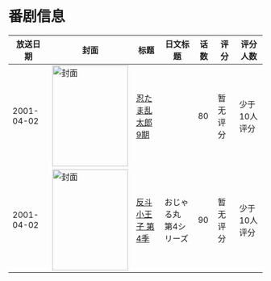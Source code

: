 # 番剧信息

|放送日期|封面|标题|日文标题|话数|评分|评分人数|
|---|---|---|---|---|---|---|
|2001-04-02|<img src="//lain.bgm.tv/pic/cover/c/b7/1e/161687_2cV7M.jpg" alt="封面" style="width:150px;height:200px;object-fit:cover;">|[忍たま乱太郎 9期](https://bangumi.tv/subject/161687)||80|暂无评分|少于10人评分|
|2001-04-02|<img src="//lain.bgm.tv/pic/cover/c/9e/78/416176_cB2DZ.jpg" alt="封面" style="width:150px;height:200px;object-fit:cover;">|[反斗小王子 第4季](https://bangumi.tv/subject/416176)|おじゃる丸 第4シリーズ|90|暂无评分|少于10人评分|
